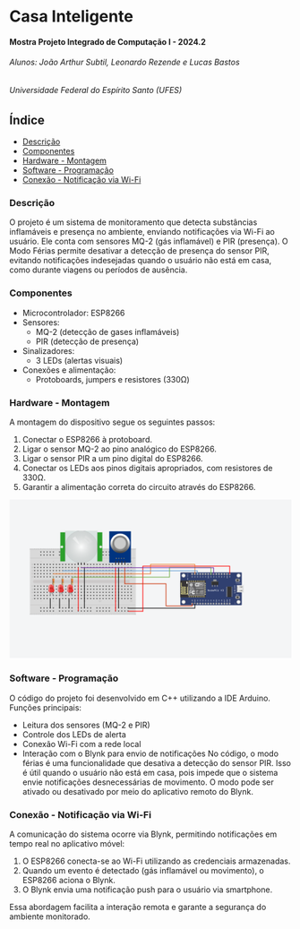 ######
# Casa Inteligente
#### Mostra Projeto Integrado de Computação I - 2024.2
###### Alunos: João Arthur Subtil, Leonardo Rezende e Lucas Bastos
###### Universidade Federal do Espírito Santo (UFES)


## Índice
* [Descrição](#descrição)
* [Componentes](#componentes)
* [Hardware - Montagem](#hardware---montagem)
* [Software - Programação](#software---programação)
* [Conexão - Notificação via Wi-Fi](#conexão---notificação-via-wi-fi)







### Descrição
 O projeto é um sistema de monitoramento que detecta substâncias inflamáveis e presença no ambiente, enviando notificações via Wi-Fi ao usuário. Ele conta com sensores MQ-2 (gás inflamável) e PIR (presença). O Modo Férias permite desativar a detecção de presença do sensor PIR, evitando notificações indesejadas quando o usuário não está em casa, como durante viagens ou períodos de ausência.

### Componentes
- Microcontrolador: ESP8266
- Sensores:
   - MQ-2 (detecção de gases inflamáveis)
   - PIR (detecção de presença)
- Sinalizadores:
   - 3 LEDs (alertas visuais)
- Conexões e alimentação:
   - Protoboards, jumpers e resistores (330Ω)
### Hardware - Montagem
 A montagem do dispositivo segue os seguintes passos:
1. Conectar o ESP8266 à protoboard.
2. Ligar o sensor MQ-2 ao pino analógico do ESP8266.
3. Ligar o sensor PIR a um pino digital do ESP8266.
4. Conectar os LEDs aos pinos digitais apropriados, com resistores de 330Ω.
5. Garantir a alimentação correta do circuito através do ESP8266.

![Montagem Casa Inteligente](https://github.com/joaosubtil27/Casa-Inteligente/blob/e343903197a8cfcee064473e2650a8ebc7bfd2d4/Esquema%20PIC.PNG)
### Software - Programação
O código do projeto foi desenvolvido em C++ utilizando a IDE Arduino. Funções principais:
- Leitura dos sensores (MQ-2 e PIR)
- Controle dos LEDs de alerta
- Conexão Wi-Fi com a rede local
- Interação com o Blynk para envio de notificações
No código, o modo férias é uma funcionalidade que desativa a detecção do sensor PIR. Isso é útil quando o usuário não está em casa, pois impede que o sistema envie notificações desnecessárias de movimento. O modo pode ser ativado ou desativado por meio do aplicativo remoto do Blynk.
### Conexão - Notificação via Wi-Fi
A comunicação do sistema ocorre via Blynk, permitindo notificações em tempo real no aplicativo móvel:
1. O ESP8266 conecta-se ao Wi-Fi utilizando as credenciais armazenadas.
2. Quando um evento é detectado (gás inflamável ou movimento), o ESP8266 aciona o Blynk.
3. O Blynk envia uma notificação push para o usuário via smartphone.

Essa abordagem facilita a interação remota e garante a segurança do ambiente monitorado.
